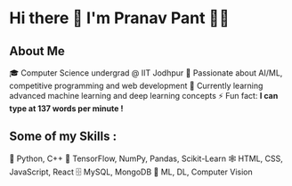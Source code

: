 # Hi there 👋 I'm Pranav Pant 🧑‍🎓

<!--
**Assasin1202/Assasin1202** is a ✨ _special_ ✨ repository because its `README.md` (this file) appears on your GitHub profile.-->

## About Me
🎓 Computer Science undergrad @ IIT Jodhpur
🤖 Passionate about AI/ML, competitive programming and web development
🌱 Currently learning advanced machine learning and deep learning concepts
⚡ Fun fact: **I can type at 137 words per minute !**
## Some of my Skills : 
🐍 Python, C++
🧠 TensorFlow, NumPy, Pandas, Scikit-Learn
🕸️ HTML, CSS, JavaScript, React
🗄️ MySQL, MongoDB
🤖 ML, DL, Computer Vision

